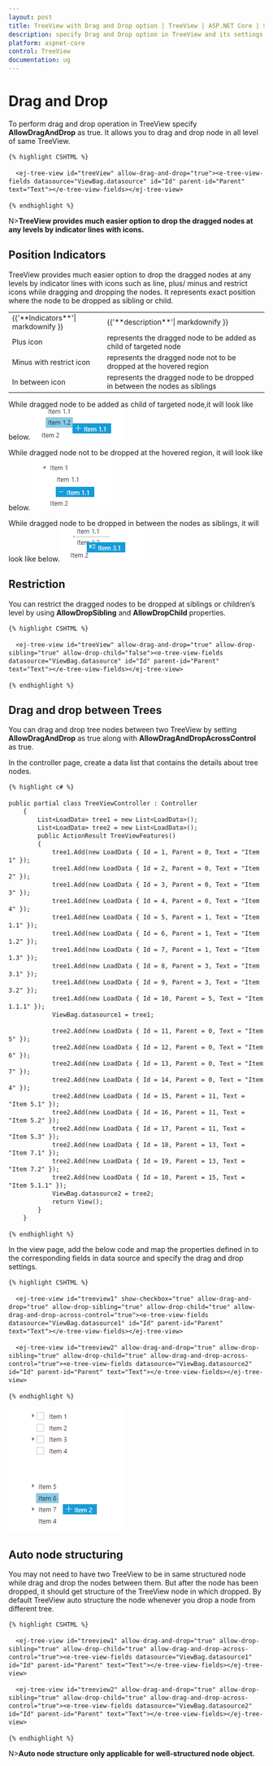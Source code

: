 ```yaml
---
layout: post
title: TreeView with Drag and Drop option | TreeView | ASP.NET Core | Syncfusion
description: specify Drag and Drop option in TreeView and its settings
platform: aspnet-core
control: TreeView
documentation: ug
---
```


# Drag and Drop

To perform drag and drop operation in TreeView specify **AllowDragAndDrop** as true. It allows you to drag and drop node in all level of same TreeView.
    
    {% highlight CSHTML %}
    
      <ej-tree-view id="treeView" allow-drag-and-drop="true"><e-tree-view-fields datasource="ViewBag.datasource" id="Id" parent-id="Parent" text="Text"></e-tree-view-fields></ej-tree-view>
   
    {% endhighlight %}

N>**TreeView provides much easier option to drop the dragged nodes at any levels by indicator lines with icons.**

## Position Indicators

TreeView provides much easier option to drop the dragged nodes at any levels by indicator lines with icons such as line, plus/ minus and restrict icons while dragging and dropping the nodes. It represents exact position where the node to be dropped as sibling or child.

<table>
<tr>
<td>
    {{'**Indicators**'| markdownify }}
</td>
<td>
    {{'**description**'| markdownify }}
</td>
</tr>
<tr>
<td>
Plus icon
</td>
<td>
represents the dragged node to be added as child of targeted node
</td>
</tr>
<tr>
<td>
Minus with restrict icon
</td>
<td>
represents the dragged node not to be dropped at the hovered region
</td>
</tr>
<tr>
<td>
In between icon
</td>
<td>
represents the dragged node to be dropped in between the nodes as siblings
</td>
</tr>
</table>

While dragged node to be added as child of targeted node,it will look like below.
![](Drag_drop_images/plus.png) 

While dragged node not to be dropped at the hovered region, it will look like below.
![](Drag_drop_images/minus.png)

While dragged node to be dropped in between the nodes as siblings, it will look like below.
![](Drag_drop_images/sibling.png)

## Restriction

You can restrict the dragged nodes to be dropped at siblings or children’s level by using **AllowDropSibling** and **AllowDropChild** properties.
  
    {% highlight CSHTML %}
    
      <ej-tree-view id="treeView" allow-drag-and-drop="true" allow-drop-sibling="true" allow-drop-child="false"><e-tree-view-fields datasource="ViewBag.datasource" id="Id" parent-id="Parent" text="Text"></e-tree-view-fields></ej-tree-view>

    {% endhighlight %}
    
## Drag and drop between Trees

You can drag and drop tree nodes between two TreeView by setting **AllowDragAndDrop** as true along with **AllowDragAndDropAcrossControl** as true.

In the controller page, create a data list that contains the details about tree nodes.
    
    {% highlight c# %}
    
    public partial class TreeViewController : Controller
        {
            List<LoadData> tree1 = new List<LoadData>();
            List<LoadData> tree2 = new List<LoadData>();
            public ActionResult TreeViewFeatures()
            {
                tree1.Add(new LoadData { Id = 1, Parent = 0, Text = "Item 1" });
                tree1.Add(new LoadData { Id = 2, Parent = 0, Text = "Item 2" });
                tree1.Add(new LoadData { Id = 3, Parent = 0, Text = "Item 3" });
                tree1.Add(new LoadData { Id = 4, Parent = 0, Text = "Item 4" });
                tree1.Add(new LoadData { Id = 5, Parent = 1, Text = "Item 1.1" });
                tree1.Add(new LoadData { Id = 6, Parent = 1, Text = "Item 1.2" });
                tree1.Add(new LoadData { Id = 7, Parent = 1, Text = "Item 1.3" });
                tree1.Add(new LoadData { Id = 8, Parent = 3, Text = "Item 3.1" });
                tree1.Add(new LoadData { Id = 9, Parent = 3, Text = "Item 3.2" });
                tree1.Add(new LoadData { Id = 10, Parent = 5, Text = "Item 1.1.1" });
                ViewBag.datasource1 = tree1;
    
                tree2.Add(new LoadData { Id = 11, Parent = 0, Text = "Item 5" });
                tree2.Add(new LoadData { Id = 12, Parent = 0, Text = "Item 6" });
                tree2.Add(new LoadData { Id = 13, Parent = 0, Text = "Item 7" });
                tree2.Add(new LoadData { Id = 14, Parent = 0, Text = "Item 4" });
                tree2.Add(new LoadData { Id = 15, Parent = 11, Text = "Item 5.1" });
                tree2.Add(new LoadData { Id = 16, Parent = 11, Text = "Item 5.2" });
                tree2.Add(new LoadData { Id = 17, Parent = 11, Text = "Item 5.3" });
                tree2.Add(new LoadData { Id = 18, Parent = 13, Text = "Item 7.1" });
                tree2.Add(new LoadData { Id = 19, Parent = 13, Text = "Item 7.2" });
                tree2.Add(new LoadData { Id = 10, Parent = 15, Text = "Item 5.1.1" });
                ViewBag.datasource2 = tree2;
                return View();
            }
        }
        
    {% endhighlight %}       
    
In the view page, add the below code and map the properties defined in to the corresponding fields in data source and specify the drag and drop settings.
        
    {% highlight CSHTML %}
    
      <ej-tree-view id="treeview1" show-checkbox="true" allow-drag-and-drop="true" allow-drop-sibling="true" allow-drop-child="true" allow-drag-and-drop-across-control="true"><e-tree-view-fields datasource="ViewBag.datasource1" id="Id" parent-id="Parent" text="Text"></e-tree-view-fields></ej-tree-view>
    
      <ej-tree-view id="treeview2" allow-drag-and-drop="true" allow-drop-sibling="true" allow-drop-child="true" allow-drag-and-drop-across-control="true"><e-tree-view-fields datasource="ViewBag.datasource2" id="Id" parent-id="Parent" text="Text"></e-tree-view-fields></ej-tree-view>

    {% endhighlight %}

![](Drag_drop_images/twocontrols.png)

## Auto node structuring

You may not need to have two TreeView to be in same structured node while drag and drop the nodes between them. But after the node has been dropped, it should get structure of the TreeView node in which dropped. By default TreeView auto structure the node whenever you drop a node from different tree.      
    
    {% highlight CSHTML %}
         
      <ej-tree-view id="treeview1" allow-drag-and-drop="true" allow-drop-sibling="true" allow-drop-child="true" allow-drag-and-drop-across-control="true"><e-tree-view-fields datasource="ViewBag.datasource1" id="Id" parent-id="Parent" text="Text"></e-tree-view-fields></ej-tree-view>
    
      <ej-tree-view id="treeview2" allow-drag-and-drop="true" allow-drop-sibling="true" allow-drop-child="true" allow-drag-and-drop-across-control="true"><e-tree-view-fields datasource="ViewBag.datasource2" id="Id" parent-id="Parent" text="Text"></e-tree-view-fields></ej-tree-view>
    
    {% endhighlight %}    
    
N>**Auto node structure only applicable for well-structured node object.**
